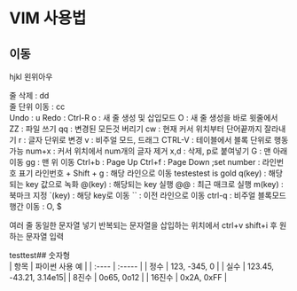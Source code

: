 # VIM 사용법 <br>
## 이동<br>
hjkl 왼위아우 <br>

줄 삭제 : dd <br>
줄 단위 이동 : cc <br>
Undo : u
Redo : Ctrl-R
o : 새 줄 생성 및 삽입모드
O : 새 줄 생성을 바로 윗줄에서
ZZ : 파일 쓰기
qq : 변경된 모든것 버리기
cw : 현재 커서 위치부터 단어끝까지 잘라내기
r : 글자 단위로 변경
v : 비주얼 모드, 드래그
CTRL-V : 테이블에서 블록 단위로 행동 가능
num+x : 커서 위치에서 num개의 글자 제거
x,d : 삭제, p로 붙여넣기
G : 맨 아래 이동
gg : 맨 위 이동
Ctrl+b : Page Up
Ctrl+f : Page Down
;set number : 라인번호 표기
라인번호 + Shift + g : 해당 라인으로 이동
testestest is gold
q(key) : 해당되는 key 값으로 녹화
@(key) : 해당되는 key 실행
@@ : 최근 매크로 실행
m(key) : 북마크 지정
`(key) : 해당 key로 이동
`` : 이전 라인으로 이동
ctrl-q : 비주얼 블록모드
행간 이동 : O, $

여러 줄 동일한 문자열 넣기
반복되는 문자열을 삽입하는 위치에서 ctrl+v
shift+i 후 원하는 문자열 입력










testtest## 숫자형 <br>
| 항목 | 파이썬 사용 예 |
| :---- | :----- |
| 정수 | 123, -345, 0 |
| 실수 | 123.45, -43.21, 3.14e15|
| 8진수 | 0o65, 0o12 |
| 16진수 | 0x2A, 0xFF |

